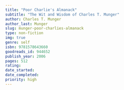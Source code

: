 ```yaml
---
title: "Poor Charlie's Almanack"
subtitle: "The Wit and Wisdom of Charles T. Munger"
author: Charles T. Munger
author_last: Munger
slug: munger-poor-charlies-almanack
type: non-fiction
img: true
genre: self
isbn: 9781578643660
goodreads_id: 944652
publish_year: 2006
pages: 512
rating: 
date_started:
date_completed:
priority: high
---
```

